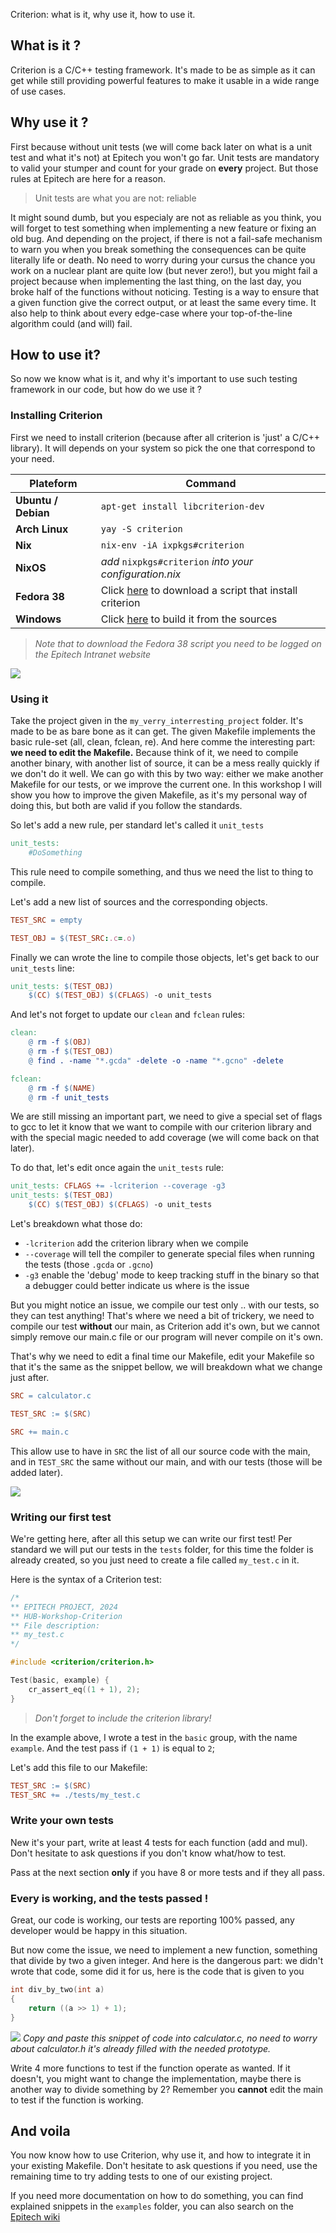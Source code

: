 Criterion: what is it, why use it, how to use it.

## What is it ?

Criterion is a C/C++ testing framework. It's made to be as simple as it can get while still providing powerful features to make it usable in a wide range of use cases.

## Why use it ?

First because without unit tests (we will come back later on what is a unit test and what it's not) at Epitech you won't go far. Unit tests are mandatory to valid your stumper and count for your grade on **every** project.
But those rules at Epitech are here for a reason.

> Unit tests are what you are not: reliable

It might sound dumb, but you especialy  are not as reliable as you think, you will forget to test something when implementing a new feature or fixing an old bug. And depending on the project, if there is not a fail-safe mechanism to warn you when you break something the consequences can be quite literally life or death.
No need to worry during your cursus the chance you work on a nuclear plant are quite low (but never zero!), but you might fail a project because when implementing the last thing, on the last day, you broke half of the functions without noticing.
Testing is a way to ensure that a given function give the correct output, or at least the same every time. It also help to think about every edge-case where your top-of-the-line algorithm could (and will) fail.

## How to use it?

So now we know what is it, and why it's important to use such testing framework in our code, but how do we use it ?

### Installing Criterion

First we need to install criterion (because after all criterion is 'just' a C/C++ library).
It will depends on your system so pick the one that correspond to your need.

| Plateform | Command |
| ---- | ---- |
| **Ubuntu / Debian** | `apt-get install libcriterion-dev` |
| **Arch Linux** | `yay -S criterion` |
| **Nix** | `nix-env -iA ixpkgs#criterion` |
| **NixOS** | *add* `nixpkgs#criterion` *into your configuration.nix* |
| **Fedora 38** | Click [here](https://intra.epitech.eu/file/Public/technical-documentations/C/install_criterion.sh) to download a script that install criterion |
| **Windows** | Click [here](https://github.com/Snaipe/Criterion) to build it from the sources |
> *Note that to download the Fedora 38 script you need to be logged on the Epitech Intranet website*

![](./doc/pkg_meme.png)

### Using it

Take the project given in the `my_verry_interresting_project` folder. It's made to be as bare bone as it can get. The given Makefile implements the basic rule-set (all, clean, fclean, re). And here comme the interesting part: **we need to edit the Makefile.**
Because think of it, we need to compile another binary, with another list of source, it can be a mess really quickly if we don't do it well.
We can go with this by two way: either we make another Makefile for our tests, or we improve the current one. In this workshop I will show you how to improve the given Makefile, as it's my personal way of doing this, but both are valid if you follow the standards.

So let's add a new rule, per standard let's called it `unit_tests`
```Makefile
unit_tests:
	#DoSomething
```

This rule need to compile something, and thus we need the list to thing to compile.

Let's add a new list of sources and the corresponding objects.
```Makefile
TEST_SRC = empty

TEST_OBJ = $(TEST_SRC:.c=.o)
```

Finally we can wrote the line to compile those objects, let's get back to our `unit_tests` line:
```Makefile
unit_tests: $(TEST_OBJ)
	$(CC) $(TEST_OBJ) $(CFLAGS) -o unit_tests
```

And let's not forget to update our `clean` and `fclean` rules:
```Makefile
clean:
	@ rm -f $(OBJ)
	@ rm -f $(TEST_OBJ)
	@ find . -name "*.gcda" -delete -o -name "*.gcno" -delete

fclean:
	@ rm -f $(NAME)
	@ rm -f unit_tests
```

We are still missing an important part, we need to give a special set of flags to gcc to let it know that we want to compile with our criterion library and with the special magic needed to add coverage (we will come back on that later).

To do that, let's edit once again the `unit_tests` rule:
```Makefile
unit_tests: CFLAGS += -lcriterion --coverage -g3
unit_tests: $(TEST_OBJ)
	$(CC) $(TEST_OBJ) $(CFLAGS) -o unit_tests
```

Let's breakdown what those do:
* `-lcriterion` add the criterion library when we compile
* `--coverage` will tell the compiler to generate special files when running the tests (those `.gcda` or `.gcno`)
* `-g3` enable the 'debug' mode to keep tracking stuff in the binary so that a debugger could better indicate us where is the issue

But you might notice an issue, we compile our test only .. with our tests, so they can test anything! That's where we need a bit of trickery, we need to compile our test **without** our main, as Criterion add it's own, but we cannot simply remove our main.c file or our program will never compile on it's own.

That's why we need to edit a final time our Makefile, edit your Makefile so that it's the same as the snippet bellow, we will breakdown what we change just after.
```Makefile
SRC = calculator.c

TEST_SRC := $(SRC)

SRC += main.c
```
This allow use to have in `SRC` the list of all our source code with the main, and in `TEST_SRC` the same without our main, and with our tests (those will be added later).

![](./doc/compile_meme.jpg)

### Writing our first test

We're getting here, after all this setup we can write our first test!
Per standard we will put our tests in the `tests` folder, for this time the folder is already created, so you just need to create a file called `my_test.c` in it.

Here is the syntax of a Criterion test:
```c
/*
** EPITECH PROJECT, 2024
** HUB-Workshop-Criterion
** File description:
** my_test.c
*/

#include <criterion/criterion.h>

Test(basic, example) {
    cr_assert_eq((1 + 1), 2);
}
```

> *Don't forget to include the criterion library!*

In the example above, I wrote a test in the `basic` group, with the name `example`.
And the test pass if `(1 + 1)` is equal to `2`;

Let's add this file to our Makefile:
```Makefile
TEST_SRC := $(SRC)
TEST_SRC += ./tests/my_test.c
```

### Write your own tests

New it's your part, write at least 4 tests for each function (add and mul).
Don't hesitate to ask questions if you don't know what/how to test.

Pass at the next section **only** if you have 8 or more tests and if they all pass.

### Every is working, and the tests passed !

Great, our code is working, our tests are reporting 100% passed, any developer would be happy in this situation.

But now come the issue, we need to implement a new function, something that divide by two a given integer. And here is the dangerous part: we didn't wrote that code, some did it for us, here is the code that is given to you
```c
int div_by_two(int a)
{
	return ((a >> 1) + 1);
}
```

![](./doc/confused_cat.png)
*Copy and paste this snippet of code into calculator.c, no need to worry about calculator.h it's already filled with the needed prototype.*

Write 4 more functions to test if the function operate as wanted.
If it doesn't, you might want to change the implementation, maybe there is another way to divide something by 2?
Remember you **cannot** edit the main to test if the function is working.

## And voila

You now know how to use Criterion, why use it, and how to integrate it in your existing Makefile. Don't hesitate to ask questions if you need, use the remaining time to try adding tests to one of our existing project.

If you need more documentation on how to do something, you can find explained snippets in the `examples` folder, you can also search on the [Epitech wiki](https://epitech-2022-technical-documentation.readthedocs.io/en/latest/criterion.html)

